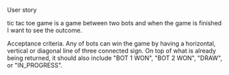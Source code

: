 User story

tic tac toe game is a game between two bots and when the game is finished I want to see the outcome.

Acceptance criteria.
Any of bots can win the game by having a horizontal, vertical or diagonal line of three connected sign. On top of what is already being returned, it should also include "BOT 1 WON", "BOT 2 WON", "DRAW", or "IN_PROGRESS". 